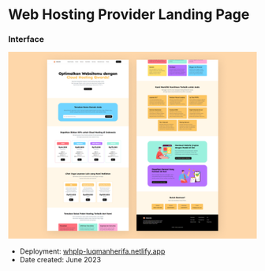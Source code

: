 # Web Hosting Provider Landing Page

### Interface
![Interface](https://raw.githubusercontent.com/luqmanherifa/luqman-herifa-personal-portfolio-v2/main/public/works/whplp.png)

- Deployment: [whplp-luqmanherifa.netlify.app](https://whplp-luqmanherifa.netlify.app)
- Date created: June 2023
